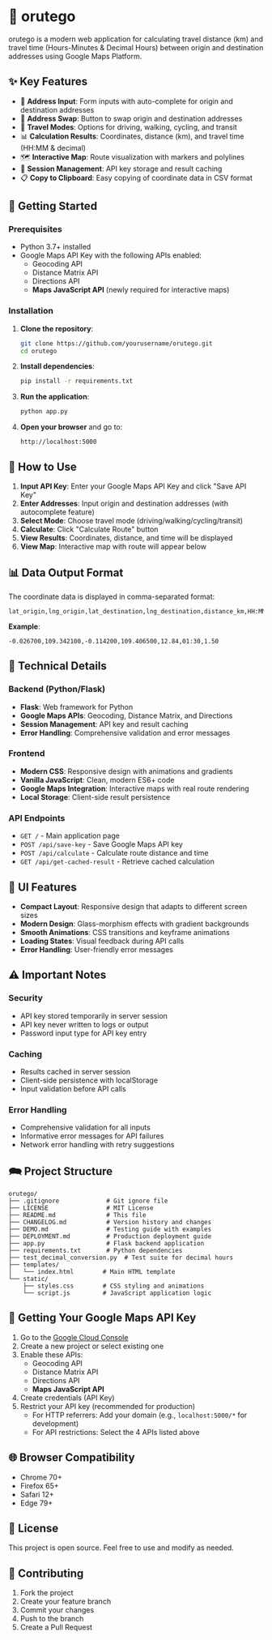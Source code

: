 # 🧭 orutego

orutego is a modern web application for calculating travel distance (km) and travel time (Hours-Minutes & Decimal Hours) between origin and destination addresses using Google Maps Platform.

## ✨ Key Features

- 📍 **Address Input**: Form inputs with auto-complete for origin and destination addresses
- 🔄 **Address Swap**: Button to swap origin and destination addresses  
- 🚗 **Travel Modes**: Options for driving, walking, cycling, and transit
- 📊 **Calculation Results**: Coordinates, distance (km), and travel time (HH:MM & decimal)
- 🗺️ **Interactive Map**: Route visualization with markers and polylines
- 💾 **Session Management**: API key storage and result caching
- 📋 **Copy to Clipboard**: Easy copying of coordinate data in CSV format

## 🚀 Getting Started

### Prerequisites

- Python 3.7+ installed
- Google Maps API Key with the following APIs enabled:
  - Geocoding API
  - Distance Matrix API
  - Directions API
  - **Maps JavaScript API** (newly required for interactive maps)

### Installation

1. **Clone the repository**:
   ```bash
   git clone https://github.com/yourusername/orutego.git
   cd orutego
   ```

2. **Install dependencies**:
   ```bash
   pip install -r requirements.txt
   ```

3. **Run the application**:
   ```bash
   python app.py
   ```

4. **Open your browser** and go to:
   ```
   http://localhost:5000
   ```

## 📱 How to Use

1. **Input API Key**: Enter your Google Maps API Key and click "Save API Key"
2. **Enter Addresses**: Input origin and destination addresses (with autocomplete feature)
3. **Select Mode**: Choose travel mode (driving/walking/cycling/transit)
4. **Calculate**: Click "Calculate Route" button
5. **View Results**: Coordinates, distance, and time will be displayed
6. **View Map**: Interactive map with route will appear below

## 📊 Data Output Format

The coordinate data is displayed in comma-separated format:

```
lat_origin,lng_origin,lat_destination,lng_destination,distance_km,HH:MM,decimal_hours
```

**Example**:
```
-0.026700,109.342100,-0.114200,109.406500,12.84,01:30,1.50
```

## 🔧 Technical Details

### Backend (Python/Flask)
- **Flask**: Web framework for Python
- **Google Maps APIs**: Geocoding, Distance Matrix, and Directions
- **Session Management**: API key and result caching
- **Error Handling**: Comprehensive validation and error messages

### Frontend
- **Modern CSS**: Responsive design with animations and gradients
- **Vanilla JavaScript**: Clean, modern ES6+ code
- **Google Maps Integration**: Interactive maps with real route rendering
- **Local Storage**: Client-side result persistence

### API Endpoints

- `GET /` - Main application page
- `POST /api/save-key` - Save Google Maps API key
- `POST /api/calculate` - Calculate route distance and time
- `GET /api/get-cached-result` - Retrieve cached calculation

## 🎨 UI Features

- **Compact Layout**: Responsive design that adapts to different screen sizes
- **Modern Design**: Glass-morphism effects with gradient backgrounds
- **Smooth Animations**: CSS transitions and keyframe animations
- **Loading States**: Visual feedback during API calls
- **Error Handling**: User-friendly error messages

## ⚠️ Important Notes

### Security
- API key stored temporarily in server session
- API key never written to logs or output
- Password input type for API key entry

### Caching
- Results cached in server session
- Client-side persistence with localStorage
- Input validation before API calls

### Error Handling
- Comprehensive validation for all inputs
- Informative error messages for API failures
- Network error handling with retry suggestions

## 🗪️ Project Structure

```
orutego/
├── .gitignore             # Git ignore file
├── LICENSE                # MIT License
├── README.md              # This file
├── CHANGELOG.md           # Version history and changes
├── DEMO.md                # Testing guide with examples
├── DEPLOYMENT.md          # Production deployment guide
├── app.py                 # Flask backend application
├── requirements.txt       # Python dependencies
├── test_decimal_conversion.py  # Test suite for decimal hours
├── templates/
│   └── index.html        # Main HTML template
└── static/
    ├── styles.css        # CSS styling and animations
    └── script.js         # JavaScript application logic
```

## 🚦 Getting Your Google Maps API Key

1. Go to the [Google Cloud Console](https://console.cloud.google.com/)
2. Create a new project or select existing one
3. Enable these APIs:
   - Geocoding API
   - Distance Matrix API  
   - Directions API
   - **Maps JavaScript API**
4. Create credentials (API Key)
5. Restrict your API key (recommended for production)
   - For HTTP referrers: Add your domain (e.g., `localhost:5000/*` for development)
   - For API restrictions: Select the 4 APIs listed above

## 🌐 Browser Compatibility

- Chrome 70+
- Firefox 65+
- Safari 12+
- Edge 79+

## 📝 License

This project is open source. Feel free to use and modify as needed.

## 🤝 Contributing

1. Fork the project
2. Create your feature branch
3. Commit your changes
4. Push to the branch
5. Create a Pull Request